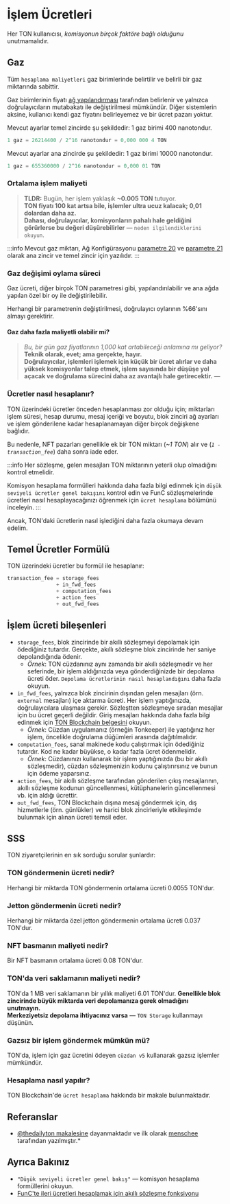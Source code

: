 # İşlem Ücretleri

Her TON kullanıcısı, _komisyonun birçok faktöre bağlı olduğunu_ unutmamalıdır.

## Gaz

Tüm `hesaplama maliyetleri` gaz birimlerinde belirtilir ve belirli bir gaz miktarında sabittir.

Gaz birimlerinin fiyatı [ağ yapılandırması](https://tonviewer.com/config#20) tarafından belirlenir ve yalnızca doğrulayıcıların mutabakatı ile değiştirilmesi mümkündür. Diğer sistemlerin aksine, kullanıcı kendi gaz fiyatını belirleyemez ve bir ücret pazarı yoktur.

Mevcut ayarlar temel zincirde şu şekildedir: 1 gaz birimi 400 nanotondur.

```cpp
1 gaz = 26214400 / 2^16 nanotondur = 0,000 000 4 TON
```

Mevcut ayarlar ana zincirde şu şekildedir: 1 gaz birimi 10000 nanotondur.

```cpp
1 gaz = 655360000 / 2^16 nanotondur = 0,000 01 TON
```

### Ortalama işlem maliyeti

> **TLDR:** Bugün, her işlem yaklaşık **~0.005 TON** tutuyor.  
> **TON fiyatı 100 kat artsa bile, işlemler ultra ucuz kalacak; 0,01 dolardan daha az.**  
> **Dahası, doğrulayıcılar, komisyonların pahalı hale geldiğini görürlerse bu değeri düşürebilirler** — `neden ilgilendiklerini okuyun`.

:::info
Mevcut gaz miktarı, Ağ Konfigürasyonu [parametre 20](https://tonviewer.com/config#20) ve [parametre 21](https://tonviewer.com/config#21) olarak ana zincir ve temel zincir için yazılıdır.
:::

### Gaz değişimi oylama süreci

Gaz ücreti, diğer birçok TON parametresi gibi, yapılandırılabilir ve ana ağda yapılan özel bir oy ile değiştirilebilir.

Herhangi bir parametrenin değiştirilmesi, doğrulayıcı oylarının %66'sını almayı gerektirir.

#### Gaz daha fazla maliyetli olabilir mi?

> *Bu, bir gün gaz fiyatlarının 1,000 kat artabileceği anlamına mı geliyor?*  
> **Teknik olarak, evet; ama gerçekte, hayır.**  
> **Doğrulayıcılar, işlemleri işlemek için küçük bir ücret alırlar ve daha yüksek komisyonlar talep etmek, işlem sayısında bir düşüşe yol açacak ve doğrulama sürecini daha az avantajlı hale getirecektir.** — 

### Ücretler nasıl hesaplanır?

TON üzerindeki ücretler önceden hesaplanması zor olduğu için; miktarları işlem süresi, hesap durumu, mesaj içeriği ve boyutu, blok zinciri ağ ayarları ve işlem gönderilene kadar hesaplanamayan diğer birçok değişkene bağlıdır.

Bu nedenle, NFT pazarları genellikle ek bir TON miktarı (_~1 TON_) alır ve (_`1 - transaction_fee`_) daha sonra iade eder.

:::info
Her sözleşme, gelen mesajları TON miktarının yeterli olup olmadığını kontrol etmelidir.

Komisyon hesaplama formülleri hakkında daha fazla bilgi edinmek için `düşük seviyeli ücretler genel bakışını` kontrol edin ve FunC sözleşmelerinde ücretleri nasıl hesaplayacağınızı öğrenmek için `ücret hesaplama` bölümünü inceleyin.
:::

Ancak, TON'daki ücretlerin nasıl işlediğini daha fazla okumaya devam edelim.

## Temel Ücretler Formülü

TON üzerindeki ücretler bu formül ile hesaplanır:

```cpp
transaction_fee = storage_fees
                + in_fwd_fees
                + computation_fees
                + action_fees
                + out_fwd_fees
```

## İşlem ücreti bileşenleri

* `storage_fees`, blok zincirinde bir akıllı sözleşmeyi depolamak için ödediğiniz tutardır. Gerçekte, akıllı sözleşme blok zincirinde her saniye depolandığında ödenir.
  * _Örnek_: TON cüzdanınız aynı zamanda bir akıllı sözleşmedir ve her seferinde, bir işlem aldığınızda veya gönderdiğinizde bir depolama ücreti öder. `Depolama ücretlerinin nasıl hesaplandığını` daha fazla okuyun.
* `in_fwd_fees`, yalnızca blok zincirinin dışından gelen mesajları (örn. `external` mesajları) içe aktarma ücreti. Her işlem yaptığınızda, doğrulayıcılara ulaşması gerekir. Sözleştten sözleşmeye sıradan mesajlar için bu ücret geçerli değildir. Giriş mesajları hakkında daha fazla bilgi edinmek için [TON Blockchain belgesini](https://docs.ton.org/tblkch.pdf) okuyun.
  * _Örnek_: Cüzdan uygulamanız (örneğin Tonkeeper) ile yaptığınız her işlem, öncelikle doğrulama düğümleri arasında dağıtılmalıdır.
* `computation_fees`, sanal makinede kodu çalıştırmak için ödediğiniz tutardır. Kod ne kadar büyükse, o kadar fazla ücret ödenmelidir.
  * _Örnek_: Cüzdanınızı kullanarak bir işlem yaptığınızda (bu bir akıllı sözleşmedir), cüzdan sözleşmenizin kodunu çalıştırırsınız ve bunun için ödeme yaparsınız.
* `action_fees`, bir akıllı sözleşme tarafından gönderilen çıkış mesajlarının, akıllı sözleşme kodunun güncellenmesi, kütüphanelerin güncellenmesi vb. için aldığı ücrettir.
* `out_fwd_fees`, TON Blockchain dışına mesaj göndermek için, dış hizmetlerle (örn. günlükler) ve harici blok zincirleriyle etkileşimde bulunmak için alınan ücreti temsil eder.

## SSS

TON ziyaretçilerinin en sık sorduğu sorular şunlardır:

### TON göndermenin ücreti nedir?

Herhangi bir miktarda TON göndermenin ortalama ücreti 0.0055 TON'dur.

### Jetton göndermenin ücreti nedir?

Herhangi bir miktarda özel jetton göndermenin ortalama ücreti 0.037 TON'dur.

### NFT basmanın maliyeti nedir?

Bir NFT basmanın ortalama ücreti 0.08 TON'dur.

### TON'da veri saklamanın maliyeti nedir?

TON'da 1 MB veri saklamanın bir yıllık maliyeti 6.01 TON'dur. **Genellikle blok zincirinde büyük miktarda veri depolamanıza gerek olmadığını unutmayın.**  
**Merkeziyetsiz depolama ihtiyacınız varsa** — `TON Storage` kullanmayı düşünün.

### Gazsız bir işlem göndermek mümkün mü?

TON'da, işlem için gaz ücretini ödeyen `cüzdan v5` kullanarak gazsız işlemler mümkündür.

### Hesaplama nasıl yapılır?

TON Blockchain'de `ücret hesaplama` hakkında bir makale bulunmaktadır.

## Referanslar

* [@thedailyton makalesine](https://telegra.ph/Commissions-on-TON-07-22) dayanmaktadır ve ilk olarak [menschee](https://github.com/menschee) tarafından yazılmıştır.*

## Ayrıca Bakınız

* `"Düşük seviyeli ücretler genel bakış"` — komisyon hesaplama formüllerini okuyun.
* [FunC'te ileri ücretleri hesaplamak için akıllı sözleşme fonksiyonu](https://github.com/ton-blockchain/token-contract/blob/main/misc/forward-fee-calc.fc)
